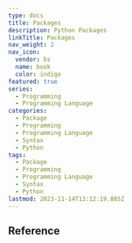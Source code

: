 ```yaml
---
type: docs
title: Packages
description: Python Packages
linkTitle: Packages
nav_weight: 2
nav_icon:
  vendor: bs
  name: book
  color: indigo
featured: true
series:
  - Programming
  - Programming Language
categories:
  - Package
  - Programming
  - Programming Language
  - Syntax
  - Python
tags:
  - Package
  - Programming
  - Programming Language
  - Syntax
  - Python
lastmod: 2023-11-14T13:12:19.885Z
---
```


## Reference
